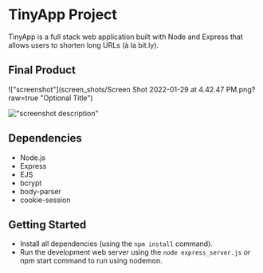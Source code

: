 # TinyApp Project

TinyApp is a full stack web application built with Node and Express that allows users to shorten long URLs (à la bit.ly).

## Final Product

!["screenshot"](screen_shots/Screen Shot 2022-01-29 at 4.42.47 PM.png?raw=true "Optional Title")

!["screenshot description"](#)

## Dependencies

- Node.js
- Express
- EJS
- bcrypt
- body-parser
- cookie-session

## Getting Started

- Install all dependencies (using the `npm install` command).
- Run the development web server using the `node express_server.js` or npm start command to run using nodemon.
